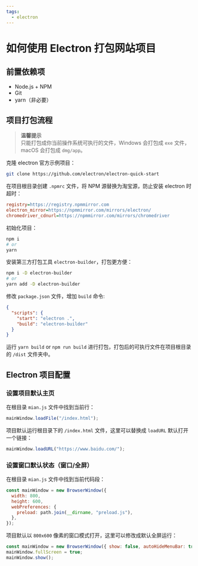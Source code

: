 ```yaml
---
tags:
  - electron
---
```


# 如何使用 Electron 打包网站项目

## 前置依赖项

- Node.js + NPM
- Git
- yarn（非必要）

## 项目打包流程

> **温馨提示**  
> 只能打包成你当前操作系统可执行的文件，Windows 会打包成 `exe` 文件，macOS 会打包成 `dmg/app`。

克隆 electron 官方示例项目：

```bash
git clone https://github.com/electron/electron-quick-start
```

在项目根目录创建 `.npmrc` 文件，将 NPM 源替换为淘宝源，防止安装 electron 时超时：

```ini
registry=https://registry.npmmirror.com
electron_mirror=https://npmmirror.com/mirrors/electron/
chromedriver_cdnurl=https://npmmirror.com/mirrors/chromedriver
```

初始化项目：

```bash
npm i
# or
yarn
```

安装第三方打包工具 `electron-builder`，打包更方便：

```bash
npm i -D electron-builder
# or
yarn add -D electron-builder
```

修改 `package.json` 文件，增加 `build` 命令:

```json
{
  "scripts": {
    "start": "electron .",
    "build": "electron-builder"
  }
}
```

运行 `yarn build` or `npm run build` 进行打包，打包后的可执行文件在项目根目录的 `/dist` 文件夹中。

## Electron 项目配置

### 设置项目默认主页

在根目录 `mian.js` 文件中找到当前行：

```js
mainWindow.loadFile("/index.html");
```

项目默认运行根目录下的 `/index.html` 文件，这里可以替换成 `loadURL` 默认打开一个链接：

```js
mainWindow.loadURL("https://www.baidu.com/");
```

### 设置窗口默认状态（窗口/全屏）

在根目录 `mian.js` 文件中找到当前代码段：

```js
const mainWindow = new BrowserWindow({
  width: 800,
  height: 600,
  webPreferences: {
    preload: path.join(__dirname, "preload.js"),
  },
});
```

项目默认以 `800x600` 像素的窗口模式打开，这里可以修改成默认全屏运行：

```js
const mainWindow = new BrowserWindow({ show: false, autoHideMenuBar: true });
mainWindow.fullScreen = true;
mainWindow.show();
```
